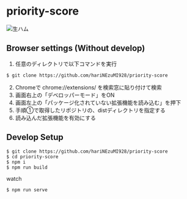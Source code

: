 # priority-score

![生ハム](https://user-images.githubusercontent.com/60064343/125165244-2465d500-e1d1-11eb-902b-7035953162ec.png)

## Browser settings (Without develop)

1. 任意のディレクトリで以下コマンドを実行

```
$ git clone https://github.com/hariNEzuMI928/priority-score
```

2. Chromeで chrome://extensions/ を検索窓に貼り付けて検索
3. 画面右上の「デベロッパーモード」をON
4. 画面左上の「パッケージ化されていない拡張機能を読み込む」を押下
5. 手順①で取得したリポジトリの、distディレクトリを指定する
6. 読み込んだ拡張機能を有効にする

## Develop Setup

```
$ git clone https://github.com/hariNEzuMI928/priority-score
$ cd priority-score
$ npm i
$ npm run build
```

watch
```
$ npm run serve
```

